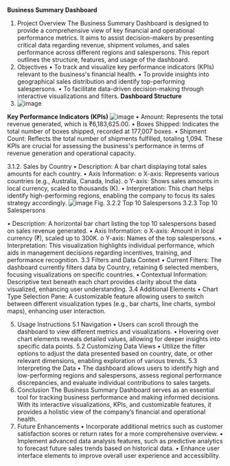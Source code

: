 **Business Summary Dashboard**

1. Project Overview
The Business Summary Dashboard is designed to provide a comprehensive view of key financial and operational performance metrics. It aims to assist decision-makers by presenting critical data regarding revenue, shipment volumes, and sales performance across different regions and salespersons. This report outlines the structure, features, and usage of the dashboard.
2. Objectives
•	To track and visualize key performance indicators (KPIs) relevant to the business's financial health.
•	To provide insights into geographical sales distribution and identify top-performing salespersons.
•	To facilitate data-driven decision-making through interactive visualizations and filters.
   **Dashboard Structure**
4. ![image](https://github.com/user-attachments/assets/410b9e23-40fd-4519-94d0-e40b29b9887f)

**Key Performance Indicators (KPIs)**
![image](https://github.com/user-attachments/assets/e3632357-eadb-48b2-a397-a4be025ed53c)
•	Amount: Represents the total revenue generated, which is ₹6,183,625.00.
•	Boxes Shipped: Indicates the total number of boxes shipped, recorded at 177,007 boxes.
•	Shipment Count: Reflects the total number of shipments fulfilled, totaling 1,094.
These KPIs are crucial for assessing the business's performance in terms of revenue generation and operational capacity.

3.1.2.  Sales by Country
•	Description: A bar chart displaying total sales amounts for each country.
•	Axis Information:
o	X-axis: Represents various countries (e.g., Australia, Canada, India).
o	Y-axis: Shows sales amounts in local currency, scaled to thousands (K).
•	Interpretation: This chart helps identify high-performing regions, enabling the company to focus its sales strategy accordingly.
![image](https://github.com/user-attachments/assets/4977eeaa-1c76-4b9e-9411-7b1113cbc01f)
Fig. 3.2.2 Top 10 Salespersons
3.2.3 Top 10 Salespersons
 

•	Description: A horizontal bar chart listing the top 10 salespersons based on sales revenue generated.
•	Axis Information:
o	X-axis: Amount in local currency (₹), scaled up to 300K.
o	Y-axis: Names of the top salespersons.
•	Interpretation: This visualization highlights individual performance, which aids in management decisions regarding incentives, training, and performance recognition.
3.3 Filters and Data Context
•	Current Filters: The dashboard currently filters data by Country, retaining 6 selected members, focusing visualizations on specific countries.
•	Contextual Information: Descriptive text beneath each chart provides clarity about the data visualized, enhancing user understanding.
3.4 Additional Elements
•	Chart Type Selection Pane: A customizable feature allowing users to switch between different visualization types (e.g., bar charts, line charts, symbol maps), enhancing user interaction.

5. Usage Instructions
5.1 Navigation
•	Users can scroll through the dashboard to view different metrics and visualizations.
•	Hovering over chart elements reveals detailed values, allowing for deeper insights into specific data points.
5.2 Customizing Data Views
•	Utilize the filter options to adjust the data presented based on country, date, or other relevant dimensions, enabling exploration of various trends.
5.3 Interpreting the Data
•	The dashboard allows users to identify high and low-performing regions and salespersons, assess regional performance discrepancies, and evaluate individual contributions to sales targets.
6. Conclusion
The Business Summary Dashboard serves as an essential tool for tracking business performance and making informed decisions. With its interactive visualizations, KPIs, and customizable features, it provides a holistic view of the company’s financial and operational health.
7. Future Enhancements
•	Incorporate additional metrics such as customer satisfaction scores or return rates for a more comprehensive overview.
•	Implement advanced data analysis features, such as predictive analytics to forecast future sales trends based on historical data.
•	Enhance user interface elements to improve overall user experience and accessibility.

